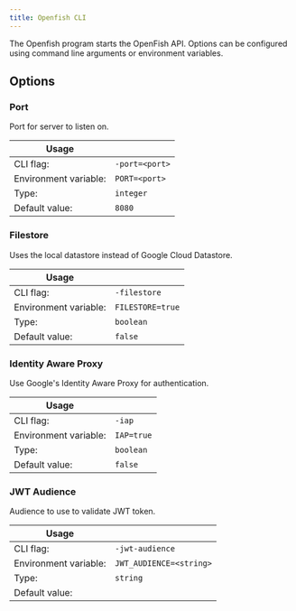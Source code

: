 ```yaml
---
title: Openfish CLI
--- 
```


The Openfish program starts the OpenFish API. Options can be configured using command line arguments or environment variables.

## Options


### Port
Port for server to listen on.

| Usage                 |                |
| --------------------- | -------------- |
| CLI flag:             | `-port=<port>` |
| Environment variable: | `PORT=<port>`  |
| Type:                 | `integer`      |
| Default value:        | `8080`         |


### Filestore
Uses the local datastore instead of Google Cloud Datastore.

| Usage                 |                  |
| --------------------- | ---------------- |
| CLI flag:             | `-filestore`     |
| Environment variable: | `FILESTORE=true` |
| Type:                 | `boolean`        |
| Default value:        | `false`          |


### Identity Aware Proxy
Use Google's Identity Aware Proxy for authentication.

| Usage                 |            |
| --------------------- | ---------- |
| CLI flag:             | `-iap`     |
| Environment variable: | `IAP=true` |
| Type:                 | `boolean`  |
| Default value:        | `false`    |

### JWT Audience
Audience to use to validate JWT token.

| Usage                 |                         |
| --------------------- | ----------------------- |
| CLI flag:             | `-jwt-audience`         |
| Environment variable: | `JWT_AUDIENCE=<string>` |
| Type:                 | `string`                |
| Default value:        |                         |

